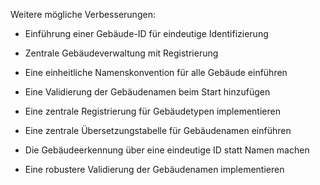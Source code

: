 Weitere mögliche Verbesserungen:

- Einführung einer Gebäude-ID für eindeutige Identifizierung

- Zentrale Gebäudeverwaltung mit Registrierung

- Eine einheitliche Namenskonvention für alle Gebäude einführen

- Eine Validierung der Gebäudenamen beim Start hinzufügen

- Eine zentrale Registrierung für Gebäudetypen implementieren

- Eine zentrale Übersetzungstabelle für Gebäudenamen einführen

- Die Gebäudeerkennung über eine eindeutige ID statt Namen machen

- Eine robustere Validierung der Gebäudenamen implementieren